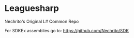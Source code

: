 # Leaguesharp

Nechrito's Original L# Common Repo

For SDKEx assemblies go to: https://github.com/Nechrito/SDK
